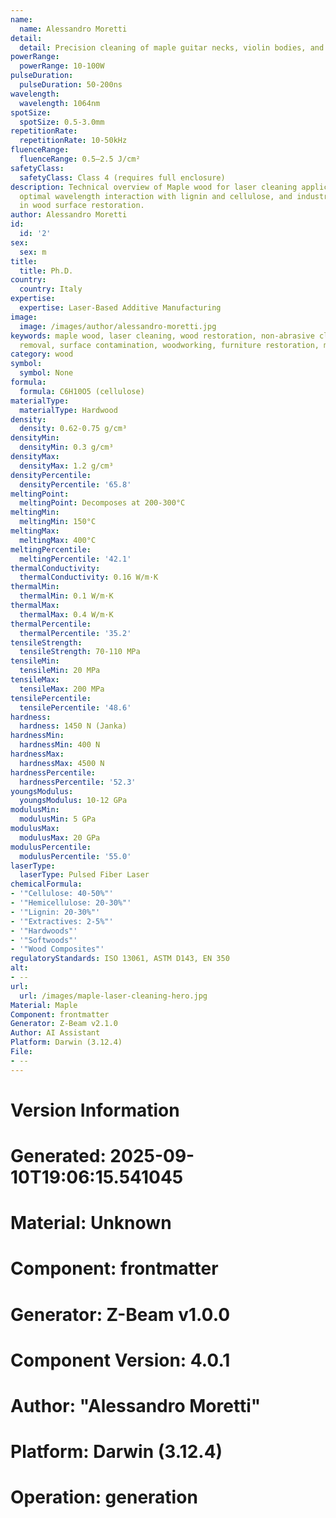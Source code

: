 ```yaml
---
name:
  name: Alessandro Moretti
detail:
  detail: Precision cleaning of maple guitar necks, violin bodies, and drum shells
powerRange:
  powerRange: 10-100W
pulseDuration:
  pulseDuration: 50-200ns
wavelength:
  wavelength: 1064nm
spotSize:
  spotSize: 0.5-3.0mm
repetitionRate:
  repetitionRate: 10-50kHz
fluenceRange:
  fluenceRange: 0.5–2.5 J/cm²
safetyClass:
  safetyClass: Class 4 (requires full enclosure)
description: Technical overview of Maple wood for laser cleaning applications, including
  optimal wavelength interaction with lignin and cellulose, and industrial applications
  in wood surface restoration.
author: Alessandro Moretti
id:
  id: '2'
sex:
  sex: m
title:
  title: Ph.D.
country:
  country: Italy
expertise:
  expertise: Laser-Based Additive Manufacturing
image:
  image: /images/author/alessandro-moretti.jpg
keywords: maple wood, laser cleaning, wood restoration, non-abrasive cleaning, lignin
  removal, surface contamination, woodworking, furniture restoration, musical instruments
category: wood
symbol:
  symbol: None
formula:
  formula: C6H10O5 (cellulose)
materialType:
  materialType: Hardwood
density:
  density: 0.62-0.75 g/cm³
densityMin:
  densityMin: 0.3 g/cm³
densityMax:
  densityMax: 1.2 g/cm³
densityPercentile:
  densityPercentile: '65.8'
meltingPoint:
  meltingPoint: Decomposes at 200-300°C
meltingMin:
  meltingMin: 150°C
meltingMax:
  meltingMax: 400°C
meltingPercentile:
  meltingPercentile: '42.1'
thermalConductivity:
  thermalConductivity: 0.16 W/m·K
thermalMin:
  thermalMin: 0.1 W/m·K
thermalMax:
  thermalMax: 0.4 W/m·K
thermalPercentile:
  thermalPercentile: '35.2'
tensileStrength:
  tensileStrength: 70-110 MPa
tensileMin:
  tensileMin: 20 MPa
tensileMax:
  tensileMax: 200 MPa
tensilePercentile:
  tensilePercentile: '48.6'
hardness:
  hardness: 1450 N (Janka)
hardnessMin:
  hardnessMin: 400 N
hardnessMax:
  hardnessMax: 4500 N
hardnessPercentile:
  hardnessPercentile: '52.3'
youngsModulus:
  youngsModulus: 10-12 GPa
modulusMin:
  modulusMin: 5 GPa
modulusMax:
  modulusMax: 20 GPa
modulusPercentile:
  modulusPercentile: '55.0'
laserType:
  laserType: Pulsed Fiber Laser
chemicalFormula:
- '"Cellulose: 40-50%"'
- '"Hemicellulose: 20-30%"'
- '"Lignin: 20-30%"'
- '"Extractives: 2-5%"'
- '"Hardwoods"'
- '"Softwoods"'
- '"Wood Composites"'
regulatoryStandards: ISO 13061, ASTM D143, EN 350
alt:
- --
url:
  url: /images/maple-laser-cleaning-hero.jpg
Material: Maple
Component: frontmatter
Generator: Z-Beam v2.1.0
Author: AI Assistant
Platform: Darwin (3.12.4)
File:
- --
---
```


# Version Information
# Generated: 2025-09-10T19:06:15.541045
# Material: Unknown
# Component: frontmatter
# Generator: Z-Beam v1.0.0
# Component Version: 4.0.1
# Author: "Alessandro Moretti"
# Platform: Darwin (3.12.4)
# Operation: generation
